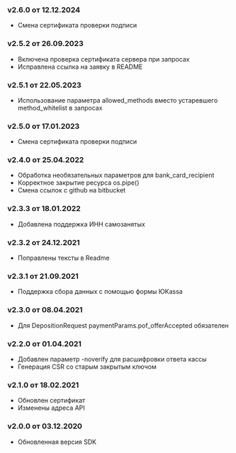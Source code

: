 ### v2.6.0 от 12.12.2024
* Смена сертификата проверки подписи

### v2.5.2 от 26.09.2023
* Включена проверка сертификата сервера при запросах
* Исправлена ссылка на заявку в README

### v2.5.1 от 22.05.2023
* Использование параметра allowed_methods вместо устаревшего method_whitelist в запросах

### v2.5.0 от 17.01.2023
* Смена сертификата проверки подписи

### v2.4.0 от 25.04.2022
* Обработка необязательных параметров для bank_card_recipient
* Корректное закрытие ресурса os.pipe()
* Смена ссылок с github на bitbucket

### v2.3.3 от 18.01.2022
* Добавлена поддержка ИНН самозанятых

### v2.3.2 от 24.12.2021
* Поправлены тексты в Readme

### v2.3.1 от 21.09.2021
* Поддержка сбора данных с помощью формы ЮKassa

### v2.3.0 от 08.04.2021
* Для DepositionRequest paymentParams.pof_offerAccepted обязателен

### v2.2.0 от 01.04.2021
* Добавлен параметр -noverify для расшифровки ответа кассы
* Генерация CSR со старым закрытым ключом

### v2.1.0 от 18.02.2021
* Обновлен сертификат
* Изменены адреса API

### v2.0.0 от 03.12.2020
* Обновленная версия SDK
